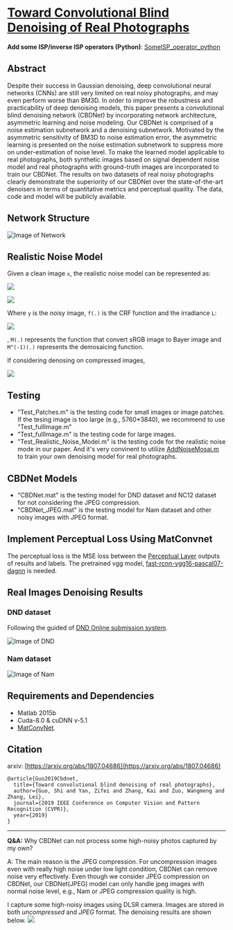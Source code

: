 # [Toward Convolutional Blind Denoising of Real Photographs](https://arxiv.org/abs/1807.04686)

**Add some ISP/inverse ISP operators (Python)**: [SomeISP_operator_python](https://github.com/GuoShi28/CBDNet/tree/master/SomeISP_operator_python)

## Abstract
Despite their success in Gaussian denoising, deep convolutional neural networks (CNNs) are still very limited on real noisy photographs, and may even perform worse than BM3D. In order to improve the robustness and practicability of deep denoising models, this paper presents a convolutional blind denoising network (CBDNet) by incorporating network architecture, asymmetric learning and noise modeling. Our CBDNet is comprised of a noise estimation subnetwork and a denoising subnetwork. Motivated by the asymmetric sensitivity of BM3D to noise estimation error, the asymmetric learning is presented on the noise estimation subnetwork to suppress more on under-estimation of noise
level. To make the learned model applicable to real photographs, both synthetic images based on signal dependent noise model and real photographs with ground-truth images are incorporated to train our CBDNet. The results on two datasets of real noisy photographs clearly demonstrate the superiority of our CBDNet over the state-of-the-art denoisers in terms of quantitative metrics and perceptual quaility. The data, code and model will be publicly available.

## Network Structure

![Image of Network](figs/CBDNet_v13.png)

## Realistic Noise Model
Given a clean image `x`, the realistic noise model can be represented as:

![](http://latex.codecogs.com/gif.latex?\\textbf{y}=f(M^{-1}(\\textbf{L}+n(\\textbf{L}))))

![](http://latex.codecogs.com/gif.latex?n(\\textbf{L})=n_s(\\textbf{L})+n_c)

Where `y` is the noisy image, `f(.)` is the CRF function and the irradiance `L`:

![](http://latex.codecogs.com/gif.latex?\\textbf{L}=\\textbf{M}f^{-1}(\\textbf{L}))

, `M(.)` represents the function that convert sRGB image to Bayer image and `M^(-1)(.)` represents the demosaicing function.

If considering denosing on compressed images, 

![](http://latex.codecogs.com/gif.latex?\\textbf{y}=JPEG(f(M^{-1}(\\textbf{L}+n(\\textbf{L})))))

## Testing
* "Test_Patches.m" is the testing code for small images or image patches. If the tesing image is too large (e.g., 5760*3840), we recommend to use "Test_fullImage.m"
*  "Test_fullImage.m" is the testing code for large images. 
*  "Test_Realistic_Noise_Model.m" is the testing code for the realistic noise mode in our paper. And it's very convinent to utilize [AddNoiseMosai.m](https://github.com/GuoShi28/CBDNet/blob/master/utils/AddNoiseMosai.m) to train your own denoising model for real photographs.

## CBDNet Models
* "CBDNet.mat" is the testing model for DND dataset and NC12 dataset for not considering the JPEG compression.
*  "CBDNet_JPEG.mat" is the testing model for Nam dataset and other noisy images with JPEG format.

## Implement Perceptual Loss Using MatConvnet
The perceptual loss is the MSE loss between the [Perceptual Layer](https://github.com/GuoShi28/CBDNet/tree/master/utils/Perceptual_Layer) outputs of results and labels.
The pretrained vgg model, [fast-rcnn-vgg16-pascal07-dagnn](http://www.vlfeat.org/matconvnet/pretrained/) is needed. 

## Real Images Denoising Results
### DND dataset
Following the guided of [DND Online submission system](https://noise.visinf.tu-darmstadt.de/).

![Image of DND](figs/DND_results.png)

### Nam dataset

![Image of Nam](figs/Nam_results.png)

## Requirements and Dependencies
* Matlab 2015b
* Cuda-8.0 & cuDNN v-5.1
* [MatConvNet](http://www.vlfeat.org/matconvnet/).

## Citation
arxiv: [https://arxiv.org/abs/1807.04686](https://arxiv.org/abs/1807.04686)
```
@article{Guo2019Cbdnet,
  title={Toward convolutional blind denoising of real photographs},
  author={Guo, Shi and Yan, Zifei and Zhang, Kai and Zuo, Wangmeng and Zhang, Lei},
  journal={2019 IEEE Conference on Computer Vision and Pattern Recognition (CVPR)},
  year={2019}
}
```

------------------------------------------------------------------------------------------------------------------------------

**Q&A:** Why CBDNet can not process some high-noisy photos captured by my own?

A: The main reason is the JPEG compression. For uncompression images even with really high noise under low light condition, CBDNet can remove noise very effectively. Even though we consider JPEG compression on CBDNet, our CBDNet(JPEG) model can only handle jpeg images with normal noise level, e.g., Nam or JPEG compression quality is high.   

I capture some high-noisy images using DLSR camera. Images are stored in both *uncompressed* and *JPEG* format. The denoising results are shown below. 
![](figs/results.png)

